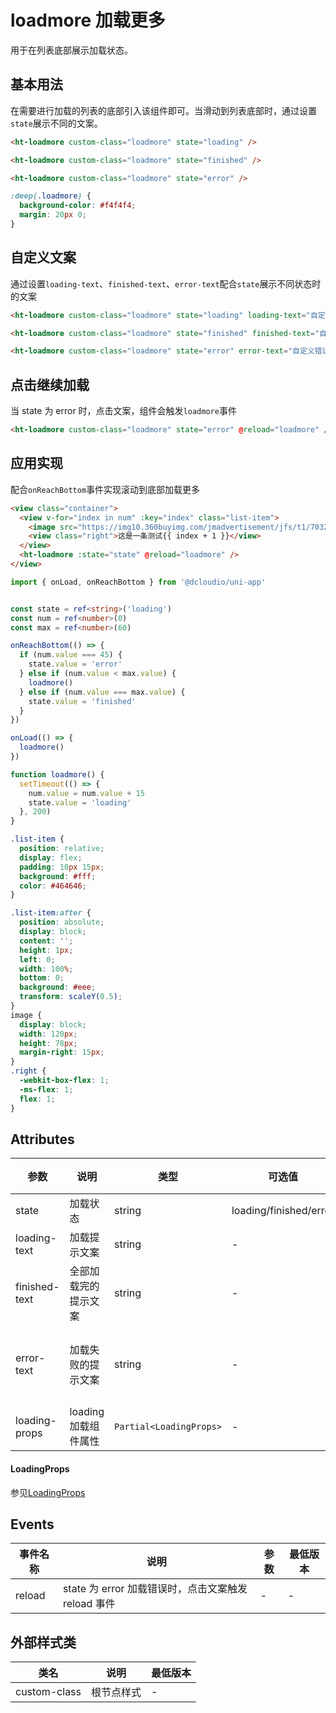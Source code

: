 # loadmore 加载更多

用于在列表底部展示加载状态。

## 基本用法

在需要进行加载的列表的底部引入该组件即可。当滑动到列表底部时，通过设置`state`展示不同的文案。

```html
<ht-loadmore custom-class="loadmore" state="loading" />

<ht-loadmore custom-class="loadmore" state="finished" />

<ht-loadmore custom-class="loadmore" state="error" />
```

```scss
:deep(.loadmore) {
  background-color: #f4f4f4;
  margin: 20px 0;
}
```

## 自定义文案

通过设置`loading-text`、`finished-text`、`error-text`配合`state`展示不同状态时的文案

```html
<ht-loadmore custom-class="loadmore" state="loading" loading-text="自定义加载文案" />

<ht-loadmore custom-class="loadmore" state="finished" finished-text="自定义完成文案" />

<ht-loadmore custom-class="loadmore" state="error" error-text="自定义错误文案" />
```

## 点击继续加载

当 state 为 error 时，点击文案，组件会触发`loadmore`事件

```html
<ht-loadmore custom-class="loadmore" state="error" @reload="loadmore" />
```

## 应用实现

配合`onReachBottom`事件实现滚动到底部加载更多

```html
<view class="container">
  <view v-for="index in num" :key="index" class="list-item">
    <image src="https://img10.360buyimg.com/jmadvertisement/jfs/t1/70325/36/14954/36690/5dcd3e3bEee5006e0/aed1ccf6d5ffc764.png" />
    <view class="right">这是一条测试{{ index + 1 }}</view>
  </view>
  <ht-loadmore :state="state" @reload="loadmore" />
</view>
```

```typescript
import { onLoad, onReachBottom } from '@dcloudio/uni-app'


const state = ref<string>('loading')
const num = ref<number>(0)
const max = ref<number>(60)

onReachBottom(() => {
  if (num.value === 45) {
    state.value = 'error'
  } else if (num.value < max.value) {
    loadmore()
  } else if (num.value === max.value) {
    state.value = 'finished'
  }
})

onLoad(() => {
  loadmore()
})

function loadmore() {
  setTimeout(() => {
    num.value = num.value + 15
    state.value = 'loading'
  }, 200)
}
```

```scss
.list-item {
  position: relative;
  display: flex;
  padding: 10px 15px;
  background: #fff;
  color: #464646;
}

.list-item:after {
  position: absolute;
  display: block;
  content: '';
  height: 1px;
  left: 0;
  width: 100%;
  bottom: 0;
  background: #eee;
  transform: scaleY(0.5);
}
image {
  display: block;
  width: 120px;
  height: 78px;
  margin-right: 15px;
}
.right {
  -webkit-box-flex: 1;
  -ms-flex: 1;
  flex: 1;
}
```

## Attributes

| 参数          | 说明                 | 类型   | 可选值                 | 默认值             | 最低版本 |
| ------------- | -------------------- | ------ | ---------------------- | ------------------ | -------- |
| state         | 加载状态             | string | loading/finished/error | -                  | -        |
| loading-text  | 加载提示文案         | string | -                      | 加载中...          | -        |
| finished-text | 全部加载完的提示文案 | string | -                      | 没有更多了         | -        |
| error-text    | 加载失败的提示文案   | string | -                      | 加载失败，点击重试 | -        |
| loading-props  | loading加载组件属性| `Partial<LoadingProps>` | -         | -       | 1.3.14        |

#### LoadingProps
参见[LoadingProps](/component/loading.html#attributes)

## Events

| 事件名称 | 说明                                                | 参数 | 最低版本 |
| -------- | --------------------------------------------------- | ---- | -------- |
| reload   | state 为 error 加载错误时，点击文案触发 reload 事件 | -    | -        |

## 外部样式类

| 类名         | 说明       | 最低版本 |
| ------------ | ---------- | -------- |
| custom-class | 根节点样式 | -        |
